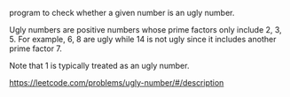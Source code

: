  program to check whether a given number is an ugly number.

 Ugly numbers are positive numbers whose prime factors only include 2, 3, 5. For example, 6, 8 are ugly while 14 is not ugly since it includes another prime factor 7.

 Note that 1 is typically treated as an ugly number.


 https://leetcode.com/problems/ugly-number/#/description
